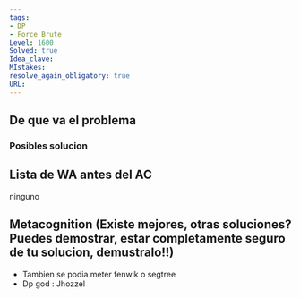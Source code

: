 ```yaml
---
tags:
- DP
- Force Brute
Level: 1600
Solved: true 
Idea_clave: 
MIstakes: 
resolve_again_obligatory: true
URL: 
---
```


## De que va el problema

### Posibles solucion


## Lista de WA antes del AC

ninguno

## Metacognition (Existe mejores, otras soluciones? Puedes demostrar, estar completamente seguro de tu solucion, demustralo!!)

- Tambien se podia meter fenwik o segtree
- Dp god : Jhozzel

